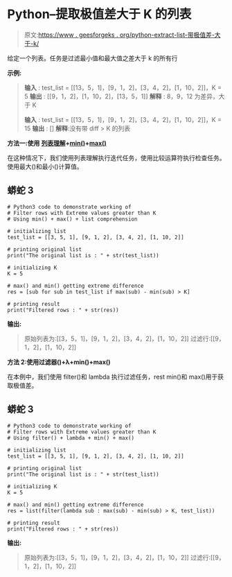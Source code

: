 # Python–提取极值差大于 K 的列表

> 原文:[https://www . geesforgeks . org/python-extract-list-带极值差-大于-k/](https://www.geeksforgeeks.org/python-extract-list-with-difference-in-extreme-values-greater-than-k/)

给定一个列表。任务是过滤最小值和最大值之差大于 k 的所有行

**示例:**

> **输入** : test_list = [[13，5，1]，[9，1，2]，[3，4，2]，[1，10，2]]，K = 5
> **输出** : [[9，1，2]，[1，10，2]，[13，5，1]]
> **解释** : 8，9，12 为差异，大于 K
> 
> **输入** : test_list = [[13，5，1]，[9，1，2]，[3，4，2]，[1，10，2]]，K = 15
> **输出** : []
> **解释**:没有带 diff > K 的列表

**方法一:使用** [**列表理解**](https://www.geeksforgeeks.org/python-list-comprehension-and-slicing/)**+**[**min()**](https://www.geeksforgeeks.org/python-min-function/)**+**[**max()**](https://www.geeksforgeeks.org/python-max-function/)

在这种情况下，我们使用列表理解执行迭代任务，使用比较运算符执行检查任务。使用最大()和最小()计算值。

## 蟒蛇 3

```
# Python3 code to demonstrate working of 
# Filter rows with Extreme values greater than K
# Using min() + max() + list comprehension

# initializing list
test_list = [[3, 5, 1], [9, 1, 2], [3, 4, 2], [1, 10, 2]]

# printing original list
print("The original list is : " + str(test_list))

# initializing K 
K = 5

# max() and min() getting extreme difference
res = [sub for sub in test_list if max(sub) - min(sub) > K]

# printing result 
print("Filtered rows : " + str(res))
```

**输出:**

> 原始列表为:[[3，5，1]，[9，1，2]，[3，4，2]，[1，10，2]]
> 过滤行:[[9，1，2]，[1，10，2]]

**方法 2:使用过滤器()+λ+min()+max()**

在本例中，我们使用 filter()和 lambda 执行过滤任务，rest min()和 max()用于获取极值差。

## 蟒蛇 3

```
# Python3 code to demonstrate working of 
# Filter rows with Extreme values greater than K
# Using filter() + lambda + min() + max()

# initializing list
test_list = [[3, 5, 1], [9, 1, 2], [3, 4, 2], [1, 10, 2]]

# printing original list
print("The original list is : " + str(test_list))

# initializing K 
K = 5

# max() and min() getting extreme difference
res = list(filter(lambda sub : max(sub) - min(sub) > K, test_list))

# printing result 
print("Filtered rows : " + str(res))
```

**输出:**

> 原始列表为:[[3，5，1]，[9，1，2]，[3，4，2]，[1，10，2]]
> 过滤行:[[9，1，2]，[1，10，2]]